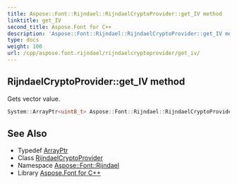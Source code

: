 ```yaml
---
title: Aspose::Font::Rijndael::RijndaelCryptoProvider::get_IV method
linktitle: get_IV
second_title: Aspose.Font for C++
description: 'Aspose::Font::Rijndael::RijndaelCryptoProvider::get_IV method. Gets vector value in C++.'
type: docs
weight: 100
url: /cpp/aspose.font.rijndael/rijndaelcryptoprovider/get_iv/
---
```

## RijndaelCryptoProvider::get_IV method


Gets vector value.

```cpp
System::ArrayPtr<uint8_t> Aspose::Font::Rijndael::RijndaelCryptoProvider::get_IV() const
```

## See Also

* Typedef [ArrayPtr](../../../system/arrayptr/)
* Class [RijndaelCryptoProvider](../)
* Namespace [Aspose::Font::Rijndael](../../)
* Library [Aspose.Font for C++](../../../)
